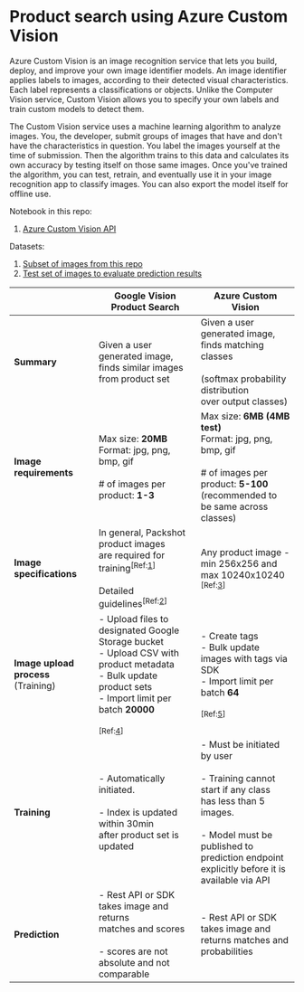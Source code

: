 # Product search using Azure Custom Vision

Azure Custom Vision is an image recognition service that lets you build, deploy, and improve your own image identifier models. An image identifier applies labels to images, according to their detected visual characteristics. Each label represents a classifications or objects. Unlike the Computer Vision service, Custom Vision allows you to specify your own labels and train custom models to detect them.

The Custom Vision service uses a machine learning algorithm to analyze images. You, the developer, submit groups of images that have and don't have the characteristics in question. You label the images yourself at the time of submission. Then the algorithm trains to this data and calculates its own accuracy by testing itself on those same images. Once you've trained the algorithm, you can test, retrain, and eventually use it in your image recognition app to classify images. You can also export the model itself for offline use.

Notebook in this repo:

1. [Azure Custom Vision API](https://github.com/vinayshanbhag/azure_custom_vision/blob/main/Azure_Custom_Vision.ipynb)


Datasets:
1. [Subset of images from this repo](https://github.com/vinayshanbhag/images)
2. [Test set of images to evaluate prediction results](https://github.com/vinayshanbhag/test_images)



|                       |Google Vision Product Search                                                                                                                                                                                        |Azure Custom Vision                                                                                                                                                                                                                                          |
|-------------------------------|--------------------------------------------------------------------------------------------------------------------------------------------------------------------------------------------------------------------|-------------------------------------------------------------------------------------------------------------------------------------------------------------------------------------------------------------------------------------------------------------|
|<b>Summary</b>                           |Given a user generated image,<br>finds similar images from product set                                                                                                                                                  |Given a user generated image,<br>finds matching classes<br><br>(softmax probability distribution<br>over output classes)                                                                                                                                                   |
|<b>Image requirements</b>             |Max size: <b>20MB</b><br>Format: jpg, png, bmp, gif<br><br># of images per product:<b> 1-3</b>                                                                                                                                              |Max size: <b>6MB (4MB test)</b><br>Format: jpg, png, bmp, gif<br><br># of images per product: <b>5-100</b><br>(recommended to be same across classes)                                                                                                                                   |
|<b>Image specifications</b>           |In general, Packshot product images<br>are required for training<sup>[Ref:[1](https://en.wikipedia.org/wiki/Packshot)]</sup><br><br>Detailed guidelines<sup>[Ref:[2](https://cloud.google.com/vision/product-search/docs/csv-format#creating_your_reference_images)]</sup>                                                   |Any product image - <br>min 256x256 and max 10240x10240 <sup>[Ref:[3](https://docs.microsoft.com/en-us/azure/cognitive-services/custom-vision-service/limits-and-quotas)]</sup>                                                                                                         |
|<b>Image upload process</b> (Training)|- Upload files to designated Google Storage bucket<br>- Upload CSV with product metadata<br>- Bulk update product sets<br>- Import limit per batch <b>20000</b><br><br><sup>[Ref:[4](https://cloud.google.com/vision/product-search/docs/csv-format)]</sup>|- Create tags<br>- Bulk update images with tags via SDK<br>- Import limit per batch <b>64</b><br><br><sup>[Ref:[5](https://docs.microsoft.com/en-us/azure/cognitive-services/custom-vision-service/quickstarts/image-classification?tabs=visual-studio&pivots=programming-language-python)]</sup>|
|<b>Training</b>                       |- Automatically initiated.<br><br>- Index is updated within 30min<br>after product set is updated                                                                                                                            |- Must be initiated by user <br><br>- Training cannot start if any class<br>has less than 5 images.<br><br>- Model must be published to prediction endpoint<br>explicitly before it is available via API                                                                         |
|<b>Prediction</b>                     |- Rest API or SDK takes image and returns<br>matches and scores<br><br>- scores are not absolute and not comparable                                                                                                           |- Rest API or SDK takes image and<br>returns matches and probabilities                                                                                                                                                                                          |


